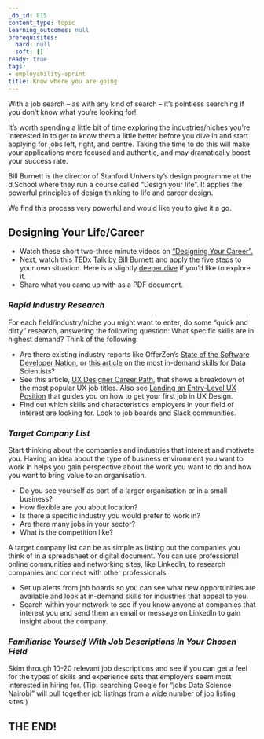 ```yaml
---
_db_id: 815
content_type: topic
learning_outcomes: null
prerequisites:
  hard: null
  soft: []
ready: true
tags:
- employability-sprint
title: Know where you are going.
---
```


With a job search – as with any kind of search – it’s pointless searching if you don’t know what you’re looking for! 

It’s worth spending a little bit of time exploring the industries/niches you're interested in to get to know them a little better before you dive in and start applying for jobs left, right, and centre. Taking the time to do this will make your applications more focused and authentic, and may dramatically boost your success rate. 

Bill Burnett is the director of Stanford University’s design programme at the d.School where they run a course called “Design your life”. It applies the powerful principles of design thinking to life and career design. 

We find this process very powerful and would like you to give it a go. 

## Designing Your Life/Career
- Watch these short two-three minute videos on [“Designing Your Career”.](https://www.youtube.com/playlist?list=PLjwFGCpXfsbcwkoYlMtonFbC7qmxqNovT)
- Next, watch this [TEDx Talk by Bill Burnett](https://www.youtube.com/watch?v=SemHh0n19LA&ab_channel=TEDxTalks) and apply the five steps to your own situation. Here is a slightly [deeper dive](https://www.youtube.com/watch?v=CTA7ax-4fnc&ab_channel=StanfordOnline) if you’d like to explore it. 
- Share what you came up with as a PDF document. 

### *Rapid Industry Research*
For each field/industry/niche you might want to enter, do some “quick and dirty” research, answering the following question: What specific skills are in highest demand? Think of the following:
- Are there existing industry reports like OfferZen’s [State of the Software Developer Nation](https://www.offerzen.com/reports/software-developer-south-africa/), or [this article](https://towardsdatascience.com/the-most-in-demand-skills-for-data-scientists-in-2021-4b2a808f4005) on the most in-demand skills for Data Scientists?
- See this article, [UX Designer Career Path](https://www.thinkful.com/blog/ux-designer-career-path/), that shows a breakdown of the most popular UX job titles. Also see [Landing an Entry-Level UX Position](https://xd.adobe.com/ideas/career-tips/how-to-get-into-ux-design/) that guides you on how to get your first job in UX Design.
- Find out which skills and characteristics employers in your field of interest are looking for. Look to job boards and Slack communities. 

### *Target Company List*
Start thinking about the companies and industries that interest and motivate you. Having an idea about the type of business environment you want to work in helps you gain perspective about the work you want to do and how you want to bring value to an organisation. 
- Do you see yourself as part of a larger organisation or in a small business? 
- How flexible are you about location? 
- Is there a specific industry you would prefer to work in? 
- Are there many jobs in your sector?
- What is the competition like?

A target company list can be as simple as listing out the companies you think of in a spreadsheet or digital document. You can use professional online communities and networking sites, like LinkedIn, to research companies and connect with other professionals. 
- Set up alerts from job boards so you can see what new opportunities are available and look at in-demand skills for industries that appeal to you. 
- Search within your network to see if you know anyone at companies that interest you and send them an email or message on LinkedIn to gain insight about the company.
### *Familiarise Yourself With Job Descriptions In Your Chosen Field*
Skim through 10-20 relevant job descriptions and see if you can get a feel for the types of skills and experience sets that employers seem most interested in hiring for. (Tip: searching Google for “jobs Data Science Nairobi” will pull together job listings from a wide number of job listing sites.) 

## THE END!
